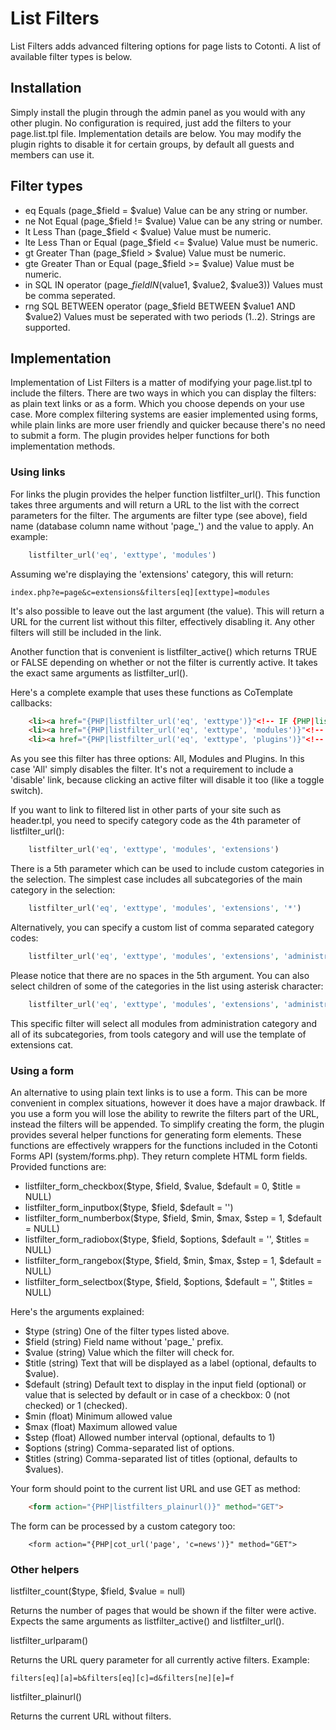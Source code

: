 # List Filters 

List Filters adds advanced filtering options for page lists to Cotonti. A list 
of available filter types is below.

## Installation

Simply install the plugin through the admin panel as you would with any other 
plugin. No configuration is required, just add the filters to your page.list.tpl 
file. Implementation details are below. You may modify the plugin rights to 
disable it for certain groups, by default all guests and members can use it.

## Filter types

* eq	Equals (page_$field = $value) Value can be any string or number.
* ne	Not Equal (page_$field != $value) Value can be any string or number.
* lt	Less Than (page_$field < $value) Value must be numeric.
* lte	Less Than or Equal (page_$field <= $value) Value must be numeric.
* gt	Greater Than (page_$field > $value) Value must be numeric.
* gte	Greater Than or Equal (page_$field >= $value) Value must be numeric.
* in	SQL IN operator (page_$field IN ($value1, $value2, $value3)) Values must be comma seperated.
* rng	SQL BETWEEN operator (page_$field BETWEEN $value1 AND $value2) Values must be seperated with two periods (1..2). Strings are supported.

## Implementation

Implementation of List Filters is a matter of modifying your page.list.tpl to 
include the filters. There are two ways in which you can display the filters: as
plain text links or as a form. Which you choose depends on your use case. More 
complex filtering systems are easier implemented using forms, while plain links 
are more user friendly and quicker because there's no need to submit a form. The
plugin provides helper functions for both implementation methods.

### Using links

For links the plugin provides the helper function listfilter_url(). This 
function takes three arguments and will return a URL to the list with the 
correct parameters for the filter. The arguments are filter type (see above), 
field name (database column name without 'page_') and the value to apply. An 
example:

```php
    listfilter_url('eq', 'exttype', 'modules')
```

Assuming we're displaying the 'extensions' category, this will return:

    index.php?e=page&c=extensions&filters[eq][exttype]=modules

It's also possible to leave out the last argument (the value). This will return 
a URL for the current list without this filter, effectively disabling it. Any 
other filters will still be included in the link.

Another function that is convenient is listfilter_active() which returns TRUE or
FALSE depending on whether or not the filter is currently active. It takes the 
exact same arguments as listfilter_url().

Here's a complete example that uses these functions as CoTemplate callbacks:

```html
    <li><a href="{PHP|listfilter_url('eq', 'exttype')}"<!-- IF {PHP|listfilter_active('eq', 'exttype')} --> class="selected"<!-- ENDIF -->>{PHP.L.All}</a></li>
    <li><a href="{PHP|listfilter_url('eq', 'exttype', 'modules')}"<!-- IF {PHP|listfilter_active('eq', 'exttype', 'modules')} --> class="selected"<!-- ENDIF -->>{PHP.L.Modules}</a></li>
    <li><a href="{PHP|listfilter_url('eq', 'exttype', 'plugins')}"<!-- IF {PHP|listfilter_active('eq', 'exttype', 'plugins')} --> class="selected"<!-- ENDIF -->>{PHP.L.Plugins}</a></li>
```

As you see this filter has three options: All, Modules and Plugins. In this case 
'All' simply disables the filter. It's not a requirement to include a 'disable' 
link, because clicking an active filter will disable it too (like a toggle 
switch).

If you want to link to filtered list in other parts of your site such as header.tpl,
you need to specify category code as the 4th parameter of listfilter_url():

```php
    listfilter_url('eq', 'exttype', 'modules', 'extensions')
```

There is a 5th parameter which can be used to include custom categories in the selection.
The simplest case includes all subcategories of the main category in the selection:

```php
    listfilter_url('eq', 'exttype', 'modules', 'extensions', '*')
```

Alternatively, you can specify a custom list of comma separated category codes:

```php
    listfilter_url('eq', 'exttype', 'modules', 'extensions', 'administration,tools')
```

Please notice that there are no spaces in the 5th argument. You can also select
children of some of the categories in the list using asterisk character:

```php
    listfilter_url('eq', 'exttype', 'modules', 'extensions', 'administration*,tools')
```

This specific filter will select all modules from administration category and all of
its subcategories, from tools category and will use the template of extensions cat.

### Using a form

An alternative to using plain text links is to use a form. This can be more 
convenient in complex situations, however it does have a major drawback. If you 
use a form you will lose the ability to rewrite the filters part of the URL, 
instead the filters will be appended. To simplify creating the form, the plugin 
provides several helper functions for generating form elements. These functions 
are effectively wrappers for the functions included in the Cotonti Forms API 
(system/forms.php). They return complete HTML form fields. Provided functions 
are:

* listfilter_form_checkbox($type, $field, $value, $default = 0, $title = NULL)
* listfilter_form_inputbox($type, $field, $default = '')
* listfilter_form_numberbox($type, $field, $min, $max, $step = 1, $default = NULL)
* listfilter_form_radiobox($type, $field, $options, $default = '', $titles = NULL)
* listfilter_form_rangebox($type, $field, $min, $max, $step = 1, $default = NULL)
* listfilter_form_selectbox($type, $field, $options, $default = '', $titles = NULL)

Here's the arguments explained:

* $type (string) One of the filter types listed above.
* $field (string) Field name without 'page_' prefix.
* $value (string) Value which the filter will check for.
* $title (string) Text that will be displayed as a label (optional, defaults to $value).
* $default (string) Default text to display in the input field (optional) or value that is selected by default or in case of a checkbox: 0 (not checked) or 1 (checked).
* $min (float) Minimum allowed value
* $max (float) Maximum allowed value
* $step (float) Allowed number interval (optional, defaults to 1)
* $options (string) Comma-separated list of options.
* $titles (string) Comma-separated list of titles (optional, defaults to $values).

Your form should point to the current list URL and use GET as method:

```html
    <form action="{PHP|listfilters_plainurl()}" method="GET">
```

The form can be processed by a custom category too:

```
    <form action="{PHP|cot_url('page', 'c=news')}" method="GET">
```

### Other helpers

listfilter_count($type, $field, $value = null)

Returns the number of pages that would be shown if the filter were active. Expects the same arguments as listfilter_active() and listfilter_url().

listfilter_urlparam()

Returns the URL query parameter for all currently active filters. Example:

    filters[eq][a]=b&filters[eq][c]=d&filters[ne][e]=f

listfilter_plainurl()

Returns the current URL without filters.